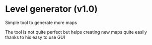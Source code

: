 # Level generator (v1.0)
Simple tool to generate more maps

The tool is not quite perfect but helps creating new maps quite easily thanks to his easy to use GUI
